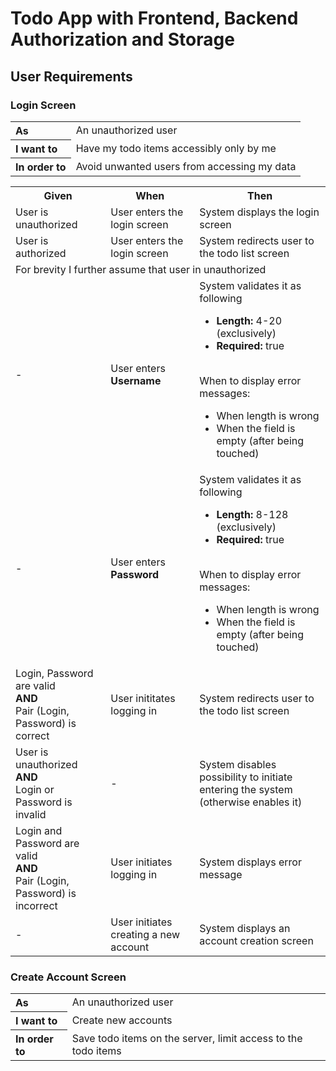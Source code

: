 # Todo App with Frontend, Backend Authorization and Storage

## User Requirements

### Login Screen

<table>
  <tr>
    <th align="left">As</th>
    <td>An unauthorized user</td>
  </tr>
  <tr>
    <th align="left">I want to</th>
    <td>Have my todo items accessibly only by me</td>
  </tr>
  <tr>
    <th align="left">In order to</th>
    <td>Avoid unwanted users from accessing my data</td>
  </tr>
</table>

<table>
  <tr>
    <th>Given</th>
    <th>When</th>
    <th>Then</th>
  </tr>
  
  <tr>
    <td>User is unauthorized</td>
    <td>User enters the login screen</td>
    <td>System displays the login screen</td>
  </tr>
  
  <tr>
    <td>User is authorized</td>
    <td>User enters the login screen</td>
    <td>System redirects user to the todo list screen</td>
  </tr>
  
  <tr>
    <td colspan="3">For brevity I further assume that user in unauthorized</td>
  </td>
  
  <tr>
    <td>-</td>
    <td>User enters <b>Username</b></td>
    <td>
      System validates it as following
      <ul>
        <li><b>Length:</b> 4-20 (exclusively)</li>
        <li><b>Required:</b> true</li>
      </ul>
      <br>
      When to display error messages:
      <ul>
        <li>When length is wrong</li>
        <li>When the field is empty (after being touched)</li>
      </ul>
    </td>
  </tr>
  
  <tr>
    <td>-</td>
    <td>User enters <b>Password</b></td>
    <td>
      System validates it as following
      <ul>
        <li><b>Length:</b> 8-128 (exclusively)</li>
        <li><b>Required:</b> true</li>
      </ul>
      <br>
      When to display error messages:
      <ul>
        <li>When length is wrong</li>
        <li>When the field is empty (after being touched)</li>
      </ul>
    </td>
  </tr>
  
  <tr>
    <td>
      Login, Password are valid
      <br>
      <b>AND</b>
      <br>
      Pair (Login, Password) is correct
    </td>
    <td>User inititates logging in</td>
    <td>System redirects user to the todo list screen</td>
  </tr>
  
  <tr>
    <td>
      User is unauthorized
      <br>
      <b>AND</b>
      <br>
      Login or Password is invalid
    </td>
    <td>-</td>
    <td>
      System disables possibility to initiate entering the system
      <br>
      (otherwise enables it)
    </td>
  </tr>
  
  <tr>
    <td>
      Login and Password are valid
      <br>
      <b>AND</b>
      <br>
      Pair (Login, Password) is incorrect
    </td>
    <td>User initiates logging in</td>
    <td>System displays error message</td>
  </tr>
  
  <tr>
    <td>-</td>
    <td>User initiates creating a new account</td>
    <td>System displays an account creation screen</td>
  </tr>
  
</table>

### Create Account Screen

<table>
  <tr>
    <th align="left">As</th>
    <td>An unauthorized user</td>
  </tr>
  <tr>
    <th align="left">I want to</th>
    <td>Create new accounts</td>
  </tr>
  <tr>
    <th align="left">In order to</th>
    <td>Save todo items on the server, limit access to the todo items</td>
  </tr>
</table>

